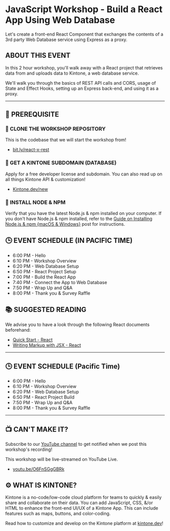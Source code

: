 # JavaScript Workshop - Build a React App Using Web Database

Let's create a front-end React Component that exchanges the contents of a 3rd party Web Database service using Express as a proxy.

## ABOUT THIS EVENT

In this 2 hour workshop, you'll walk away with a React project that retrieves data from and uploads data to Kintone, a web database service.


We'll walk you through the basics of REST API calls and CORS, usage of State and Effect Hooks, setting up an Express back-end, and using it as a proxy.

---

## 📎 PREREQUISITE

### 🤖 CLONE THE WORKSHOP REPOSITORY

This is the codebase that we will start the workshop from!
* [bit.ly/react-x-rest](https://bit.ly/react-x-rest)

### 📂 GET A KINTONE SUBDOMAIN (DATABASE)

Apply for a free developer license and subdomain. You can also read up on all things Kintone API & customization!
* [Kintone.dev/new](http://kintone.dev/new/)

### 💾 INSTALL NODE & NPM

Verify that you have the latest Node.js & npm installed on your computer.
If you don't have Node.js & npm installed, refer to the [Guide on Installing Node.js & npm {macOS & Windows}](https://dev.to/kintonedevprogram/guide-on-installing-nodejs-npm-macos-windows-16ii) post for instructions.

## 🕒 EVENT SCHEDULE (IN PACIFIC TIME)

* 6:00 PM - Hello
* 6:10 PM - Workshop Overview
* 6:20 PM - Web Database Setup
* 6:50 PM - React Project Setup
* 7:00 PM - Build the React App
* 7:40 PM - Connect the App to Web Database
* 7:50 PM - Wrap Up and Q&A
* 8:00 PM - Thank you & Survey Raffle

## 📚 SUGGESTED READING
We advise you to have a look through the following React documents beforehand:
* [Quick Start - React](https://react.dev/learn)
* [Writing Markup with JSX - React](https://react.dev/learn/writing-markup-with-jsx)

---

## 🕒 EVENT SCHEDULE (Pacific Time)

* 6:00 PM - Hello
* 6:10 PM - Workshop Overview
* 6:20 PM - Web Database Setup
* 6:50 PM - React Project Build
* 7:50 PM - Wrap Up and Q&A
* 8:00 PM - Thank you & Survey Raffle

---

## 📺 CAN'T MAKE IT?

Subscribe to our [YouTube channel](https://www.youtube.com/c/KintoneDeveloperProgram) to get notified when we post this workshop's recording!  

This workshop will be live-streamed on YouTube Live.
* [youtu.be/O6FnSGgGBRk](https://youtu.be/O6FnSGgGBRk)

## ⚙️ WHAT IS KINTONE?

Kintone is a no-code/low-code cloud platform for teams to quickly & easily share and collaborate on their data.
You can add JavaScript, CSS, &/or HTML to enhance the front-end UI/UX of a Kintone App. This can include features such as maps, buttons, and color-coding.

Read how to customize and develop on the Kintone platform at [kintone.dev](http://kintone.dev/)!
